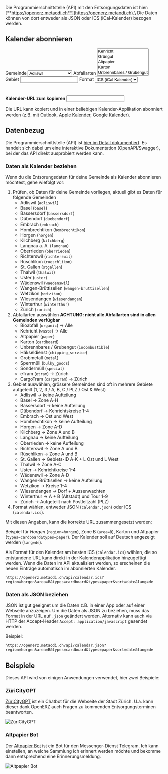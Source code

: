 Die Programmierschnittstelle (API) mit den Entsorgungsdaten ist hier: [**https://openerz.metaodi.ch**](https://openerz.metaodi.ch).\
Die Daten können von dort entweder als JSON oder ICS (iCal-Kalender) bezogen werden.

## Kalender abonnieren

<form id="url-form">
  <lable for="gemeinde">Gemeinde</lable>
  <select name="gemeinde">
     <option value="" disabled="disabled">--- Bitte wählen ---</option>
     <option value="adliswil">Adliswil</option>
     <option value="basel">Basel</option>
     <option value="bassersdorf">Bassersdorf</option>
     <option value="duebendorf">Dübendorf</option>
     <option value="embrach">Embrach</option>
     <option value="hombrechtikon">Hombrechtikon</option>
     <option value="horgen">Horgen</option>
     <option value="kilchberg">Kilchberg</option>
     <option value="langnau">Langnau a. A.</option>
     <option value="oberrieden">Oberrieden</option>
     <option value="richterswil">Richterswil</option>
     <option value="rueschlikon">Rüschlikon</option>
     <option value="stgallen">St. Gallen</option>
     <option value="thalwil">Thalwil</option>
     <option value="uster">Uster</option>
     <option value="waedenswil">Wädenswil</option>
     <option value="wangen-bruttisellen">Wangen-Brüttisellen</option>
     <option value="wetzikon">Wetzikon</option>
     <option value="wiesendangen">Wiesendangen</option>
     <option value="winterthur">Winterthur</option>
     <option value="zurich">Zürich</option>
  </select>
  <lable for="art">Abfallarten</lable>
  <select name="art" multiple size="5">
     <option value="waste">Kehricht</option>
     <option value="organic">Grüngut</option>
     <option value="paper">Altpapier</option>
     <option value="cardboard">Karton</option>
     <option value="incombustible">Unbrennbares / Grubengut</option>
     <option value="chipping_service">Häkseldienst</option>
     <option value="metal">Grobmetall</option>
     <option value="bulky_goods">Sperrmüll</option>
     <option value="special">Sondermüll</option>
     <option value="etram">eTram</option>
     <option value="cargotram">CargoTram</option>
  </select>
  <lable for="area">Gebiet</lable>
  <input name="area" type="text" />
  <lable for="format">Format</lable>
  <select name="format">
     <option value="ics">ICS (iCal Kalender)</option>
     <option value="json">JSON</option>
  </select>
  <div style="margin-top:40px;">
  <lable for="url"><strong>Kalender-URL zum kopieren</strong></lable>
  <input id="result" name="url" type="text" />
  </div>
</form>


Die URL kann kopiert und in einer beliebigen Kalender-Applikation abonniert werden (z.B. mit [Outlook](https://support.microsoft.com/de-de/office/importieren-oder-abonnieren-eines-kalenders-in-outlook-com-oder-outlook-im-web-cff1429c-5af6-41ec-a5b4-74f2c278e98c), [Apple Kalender](https://support.apple.com/de-ch/guide/calendar/icl1022/mac), [Google Kalender](https://support.google.com/calendar/answer/37100?hl=de&co=GENIE.Platform%3DAndroid&sjid=11250879590794395823-EU)).

## Datenbezug

Die Programmierschnittstelle (API) ist [hier im Detail dokumentiert](https://openerz.metaodi.ch).
Es handelt sich dabei um eine interaktive Dokumentation (OpenAPI/Swagger), bei der das API direkt ausprobiert werden kann.

### Daten als Kalender beziehen

Wenn du die Entsorungsdaten für deine Gemeinde als Kalender abonnieren möchtest, gehe wiefolgt vor:

1. Prüfen, ob Daten für deine Gemeinde vorliegen, aktuell gibt es Daten für folgende Gemeinden
    * Adliswil (`adliswil`)
    * Basel (`basel`)
    * Bassersdorf (`bassersdorf`)
    * Dübendorf (`duebendorf`)
    * Embrach (`embrach`)
    * Hombrechtikon (`hombrechtikon`)
    * Horgen (`horgen`)
    * Kilchberg (`kilchberg`)
    * Langnau a. A. (`langnau`)
    * Oberrieden (`oberrieden`)
    * Richterswil (`richterswil`)
    * Rüschlikon (`rueschlikon`)
    * St. Gallen (`stgallen`)
    * Thalwil (`thalwil`)
    * Uster (`uster`)
    * Wädenswil (`waedenswil`)
    * Wangen-Brüttisellen (`wangen-bruttisellen`)
    * Wetzikon (`wetzikon`)
    * Wiesendangen (`wiesendangen`)
    * Winterthur (`winterthur`)
    * Zürich (`zurich`)
1. Abfallarten auswählen **ACHTUNG: nicht alle Abfallarten sind in allen Gemeinden verfügbar**
    * Bioabfall (`organic`) -> Alle
    * Kehricht (`waste`) -> Alle
    * Altpapier (`paper`)
    * Karton (`cardboard`)
    * Unbrennbares / Grubengut (`incombustible`)
    * Häkseldienst (`chipping_service`)
    * Grobmetall (`metal`)
    * Sperrmüll (`bulky_goods`)
    * Sondermüll (`special`)
    * eTram (`etram`) -> Zürich
    * CargoTram (`cargotram`) -> Zürich
1. Gebiet auswählen, grössere Gemeinden sind oft in mehrere Gebiete aufgeteilt (1, 2, 3 / A, B, C / PLZ / Ost & West)
    * Adliswil -> keine Aufteilung
    * Basel -> Zone A-H
    * Bassersdorf -> keine Aufteilung
    * Dübendorf -> Kehrichtskreise 1-4
    * Embrach -> Ost und West
    * Hombrechtikon -> keine Aufteilung
    * Horgen -> Zone A-D
    * Kilchberg -> Zone A und B
    * Langnau -> keine Aufteilung
    * Oberrieden -> keine Aufteilung
    * Richterswil -> Zone A und B
    * Rüschlikon -> Zone A und B
    * St. Gallen -> Gebiets-ID A-K + L Ost und L West
    * Thalwil -> Zone A-C
    * Uster -> Kehrichtkreise 1-4
    * Wädenswil -> Zone A-D
    * Wangen-Brüttisellen -> keine Aufteilung
    * Wetzikon -> Kreise 1-4
    * Wiesendangen -> Dorf + Aussenwachten
    * Winterthur -> A + B (Altstadt) und Tour 1-9
    * Zürich -> Aufgeteilt nach Postleitzahl (PLZ)
1. Format wählen, entweder JSON (`calendar.json`) oder ICS (`calendar.ics`). 
    
Mit diesen Angaben, kann die korrekte URL zusammengesetzt werden:
 
Beispiel für *Horgen* (`region=horgen`), Zone B (`area=B`), Karton und Altpapier (`types=cardboard&types=paper`).
Der Kalender soll auf Deutsch angezeigt werden (`lang=de`).
 
Als Format für den Kalender am besten ICS (`calendar.ics`) wählen, die so entstandene URL kann direkt in der Kalenderapplikation hinzugefügt werden. Wenn die Daten im API aktualisiert werden, so erscheinen die neuen Einträge automatisch im abonnierten Kalender.
 
```
https://openerz.metaodi.ch/api/calendar.ics?region=horgen&area=B&types=cardboard&types=paper&sort=date&lang=de
```

### Daten als JSON beziehen

JSON ist gut geeignet um die Daten z.B. in einer App oder auf einer Webseite anzuzeigen.
Um die Daten als JSON zu beziehen, muss das Format in der URL auf `.json` geändert werden.
Alternativ kann auch via HTTP der Accept-Header `Accept: application/javascript` gesendet werden.

Beispiel:

```
https://openerz.metaodi.ch/api/calendar.json?region=horgen&area=B&types=cardboard&types=paper&sort=date&lang=de
```
 
## Beispiele
 
Dieses API wird von einigen Anwendungen verwendet, hier zwei Beispiele:
 
### ZüriCityGPT
 
[ZüriCityGPT](https://zuericitygpt.ch/?q=Wann+ist+die+n%C3%A4chste+Papiersammlung+in+Wollishofen%3F) ist ein Chatbot für die Webseite der Stadt Zürich. U.a. kann dieser dank OpenERZ auch Fragen zu kommenden Entsorgungsterminen beantworten.

![ZüriCityGPT](https://github.com/user-attachments/assets/3b6c5bb1-9bd0-4faa-b0c0-77583af00842)

### Altpapier Bot

Der [Altpapier Bot](https://www.stadt-zuerich.ch/de/politik-und-verwaltung/statistik-und-daten/open-government-data/anwendungen/anwendungen-2020/altpapier_bot.html) ist ein Bot für den Messenger-Dienst Telegram. Ich kann einstellen, an welche Sammlung ich erinnert werden möchte und bekomme dann entsprechend eine Erinnerungsmeldung.

![Altpapier Bot](https://www.stadt-zuerich.ch/content/web/de/politik-und-verwaltung/statistik-und-daten/open-government-data/anwendungen/anwendungen-2020/altpapier_bot/_jcr_content/mainparsys/texttitleimage_89136/image.876.png/1600522212468.png)
